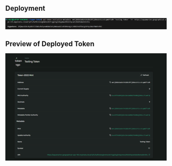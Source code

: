 ## Deployment
![Deployment](https://github.com/rohitd2103/Rohit-Dadgal---QuadB/blob/main/Week%202/SPL%20Token/Deployment.png)


## Preview of Deployed Token
![Transactions](https://github.com/rohitd2103/Rohit-Dadgal---QuadB/blob/main/Week%202/SPL%20Token/Preview.png)
